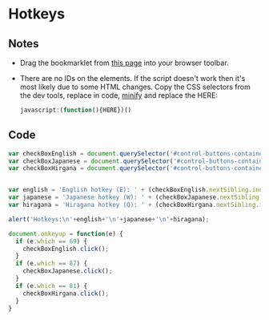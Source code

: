 # Hotkeys

## Notes

- Drag the bookmarklet from [this page](https://jihadichan.github.io/bookmarklet.html) into your browser toolbar.

- There are no IDs on the elements. If the script doesn't work then it's most likely due to some HTML changes. Copy the CSS selectors from the dev tools, replace in code, [minify](https://www.minifier.org/) and replace the HERE:

  ```javascript
  javascript:(function(){HERE})()
  ```



## Code

```javascript
var checkBoxEnglish = document.querySelector('#control-buttons-container > div.pull-right.bottom-right > div:nth-child(3) > div > div > ul > li:nth-child(5) > input');
var checkBoxJapanese = document.querySelector('#control-buttons-container > div.pull-right.bottom-right > div:nth-child(3) > div > div > ul > li:nth-child(3) > input');
var checkBoxHirgana = document.querySelector('#control-buttons-container > div.pull-right.bottom-right > div:nth-child(3) > div > div > ul > li:nth-child(1) > input');


var english = 'English hotkey (E): ' + (checkBoxEnglish.nextSibling.innerText.toLowerCase().indexOf('english') != -1 ? 'Should work' : 'Couldn\'t find element or adjacent text is not \'english\'.');
var japanese = 'Japanese hotkey (W): ' + (checkBoxJapanese.nextSibling.innerText.toLowerCase().indexOf('japanese') != -1 ? 'Should work' : 'Couldn\'t find element or adjacent text is not \'japanese\'.');
var hiragana = 'Hiragana hotkey (Q): ' + (checkBoxHirgana.nextSibling.innerText.toLowerCase().indexOf('hiragana') != -1 ? 'Should work' : 'Couldn\'t find element or adjacent text is not \'hiragana\'.');

alert('Hotkeys:\n'+english+'\n'+japanese+'\n'+hiragana);

document.onkeyup = function(e) {
  if (e.which == 69) {
    checkBoxEnglish.click();
  }
  if (e.which == 87) {
    checkBoxJapanese.click();
  }
  if (e.which == 81) {
    checkBoxHirgana.click();
  }
}
```

